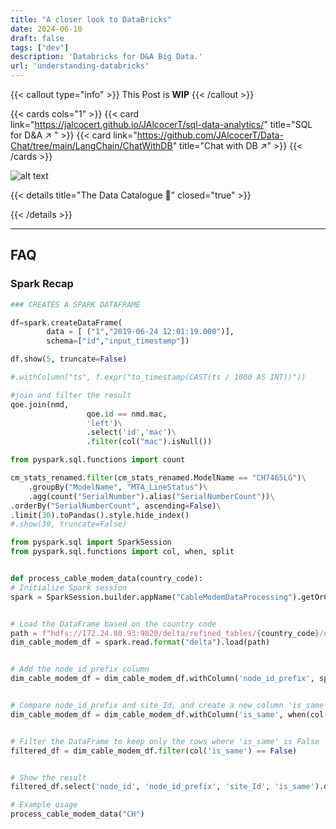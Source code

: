 ```yaml
---
title: "A closer look to DataBricks"
date: 2024-06-10
draft: false
tags: ["dev"]
description: 'Databricks for D&A Big Data.'
url: 'understanding-databricks'
---
```


{{< callout type="info" >}}
This Post is **WIP**
{{< /callout >}}


{{< cards cols="1" >}}
  {{< card link="https://jalcocert.github.io/JAlcocerT/sql-data-analytics/" title="SQL for D&A ↗ " >}}
  {{< card link="https://github.com/JAlcocerT/Data-Chat/tree/main/LangChain/ChatWithDB" title="Chat with DB ↗" >}}
{{< /cards >}}



![alt text](/blog_img/DA/DataBricks-Registr.png)


{{< details title="The Data Catalogue 📌" closed="true" >}}


{{< /details >}}

---


## FAQ

### Spark Recap

```py
### CREATES A SPARK DATAFRAME

df=spark.createDataFrame(
        data = [ ("1","2019-06-24 12:01:19.000")],
        schema=["id","input_timestamp"])

df.show(5, truncate=False)

#.withColumn("ts", f.expr("to_timestamp(CAST(ts / 1000 AS INT))"))
```


```py
#join and filter the result
qoe.join(nmd,
                 qoe.id == nmd.mac,
                 'left')\
                 .select('id','mac')\
                 .filter(col("mac").isNull())
```


```py
from pyspark.sql.functions import count

cm_stats_renamed.filter(cm_stats_renamed.ModelName == "CH7465LG")\
    .groupBy("ModelName", "MTA_LineStatus")\
    .agg(count("SerialNumber").alias("SerialNumberCount"))\
.orderBy("SerialNumberCount", ascending=False)\
.limit(30).toPandas().style.hide_index()
#.show(30, truncate=False)
```


```py
from pyspark.sql import SparkSession
from pyspark.sql.functions import col, when, split


def process_cable_modem_data(country_code):
# Initialize Spark session
spark = SparkSession.builder.appName("CableModemDataProcessing").getOrCreate()


# Load the DataFrame based on the country code
path = f"hdfs://172.24.80.93:9820/delta/refined_tables/{country_code}/dimensions/dim_cable_modem/"
dim_cable_modem_df = spark.read.format("delta").load(path)


# Add the node_id_prefix column
dim_cable_modem_df = dim_cable_modem_df.withColumn('node_id_prefix', split(dim_cable_modem_df['node_id'], '\.')[0])


# Compare node_id_prefix and site_Id, and create a new column 'is_same'
dim_cable_modem_df = dim_cable_modem_df.withColumn('is_same', when(col('node_id_prefix') == col('site_Id'), True).otherwise(False))


# Filter the DataFrame to keep only the rows where 'is_same' is False
filtered_df = dim_cable_modem_df.filter(col('is_same') == False)


# Show the result
filtered_df.select('node_id', 'node_id_prefix', 'site_Id', 'is_same').distinct().show(5, truncate=False)

# Example usage
process_cable_modem_data("CH")
```